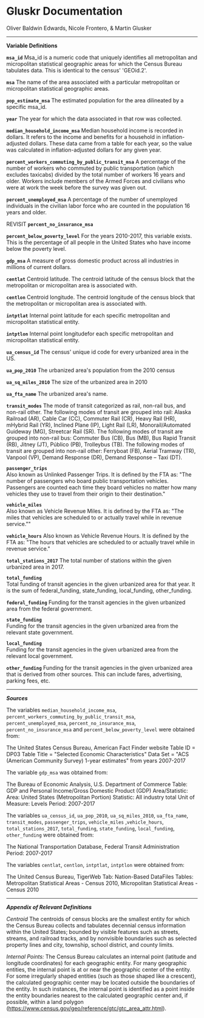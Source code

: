 # Gluskr Documentation
Oliver Baldwin Edwards, 
Nicole Frontero, &
Martin Glusker

 --- 
 
**Variable Definitions**

**`msa_id`**
Msa_id is a numeric code that uniquely identifies all metropolitan and micropolitan statistical geographic areas for which the Census Bureau tabulates data. This is identical to the census' 'GEOid.2'. 


**`msa`**
The name of the area associated with a particular metropolitan or micropolitan statistical geographic areas.


**`pop_estimate_msa`**
The estimated population for the area dilineated by a specific msa_id.  


**`year`**
The year for which the data associated in that row was collected. 


**`median_household_income_msa`**
Median household income is recorded in dollars.  It refers to the income and benefits for a household in inflation-adjusted dollars.  These data came from a table for each year, so the value was calculated in inflation-adjusted dollars for any given year. 


**`percent_workers_commuting_by_public_transit_msa`**
A percentage of the number of workers who commuted by public transportation (which excludes taxicabs) divided by the total number of workers 16 years and older.  Workers include members of the Armed Forces and civilians who were at work the week before the survey was given out.  

**`percent_unemployed_msa`**
A percentage of the number of unemployed individuals in the civilian labor force who are counted in the population 16 years and older.

REVISIT **`percent_no_insurance_msa`**

**`percent_below_poverty_level`**
For the years 2010-2017, this variable exists.  This is the percentage of all people in the United States who have income below the poverty level.  

**`gdp_msa`**
A measure of gross domestic product across all industries in millions of current dollars.  



**`centlat`**
Centroid latitude.  The centroid latitude of the census block that the metropolitan or micropolitan area is associated with.  

**`centlon`**
Centroid longitude. The centroid longitude of the census block that the metropolitan or micropolitan area is associated with.  

**`intptlat`**
Internal point latitude for each specific metropolitan and micropolitan statistical entity. 

**`intptlon`**
Internal point longitudefor each specific metropolitan and micropolitan statistical entity. 

**`ua_census_id`**
The census' unique id code for every urbanized area in the US. 

**`ua_pop_2010`**
The urbanized area's population from the 2010 census

**`ua_sq_miles_2010`**
The size of the urbanized area in 2010

**`ua_fta_name`**
The urbanized area's name. 

**`transit_modes`**
The mode of transit categorized as rail, non-rail bus, and non-rail other. The following modes of transit are grouped into rail: Alaska Railroad (AR), Cable Car (CC), Commuter Rail (CR), Heavy Rail (HR), mHybrid Rail (YR), Inclined Plane (IP), Light Rail (LR), Monorail/Automated Guideway (MG), Streetcar Rail (SR). The following modes of transit are grouped into non-rail bus: Commuter Bus (CB), Bus (MB), Bus Rapid Transit (RB), Jitney (JT),  Público (PB), Trolleybus (TB). The following modes of transit are grouped into non-rail other: Ferryboat (FB), Aerial Tramway (TR), Vanpool (VP), Demand Response (DR), Demand Response – Taxi (DT). 

**`passenger_trips`**    
Also known as Unlinked Passenger Trips. It is defined by the FTA as: "The number of passengers who board public transportation vehicles. Passengers are counted each time they board vehicles no matter how many vehicles they use to travel from their origin to their destination."

**`vehicle_miles`**  
Also known as Vehicle Revenue Miles. It is defined by the FTA as: "The miles that vehicles are scheduled to or actually travel while in revenue service.""

**`vehicle_hours`** 
Also known as Vehicle Revenue Hours. It is defined by the FTA as: "The hours that vehicles are scheduled to or actually travel while in revenue service."

**`total_stations_2017`**
The total number of stations within the given urbanized area in 2017.

**`total_funding`**  
Total funding of transit agencies in the given urbanized area for that year. It is the sum of federal_funding, state_funding, local_funding, other_funding. 

**`federal_funding`**
Funding for the transit agencies in the given urbanized area from the federal government. 

**`state_funding`**  
Funding for the transit agencies in the given urbanized area from the relevant state government.

**`local_funding`**  
Funding for the transit agencies in the given urbanized area from the relevant local government.

**`other_funding`**
Funding for the transit agencies in the given urbanized area that is derived from other sources. This can include fares, advertising, parking fees, etc. 

 --- 

***Sources***

The variables `median_household_income_msa`, `percent_workers_commuting_by_public_transit_msa`, `percent_unemployed_msa`, `percent_no_insurance_msa`, `percent_no_insurance_msa` and `percent_below_poverty_level` were obtained from:

The United States Census Bureau, American Fact Finder website
Table ID = DP03
Table Title = "Selected Economic Characteristics"
Data Set = "ACS (American Community Survey) 1-year estimates" from years 2007-2017


 
The variable `gdp_msa` was obtained from: 

The Bureau of Economic Analysis, U.S. Department of Commerce
Table: GDP and Personal Income/Gross Domestic Product (GDP)
Area/Statistic:
  Area: United States (Metropolitan Portion)
  Statistic: All industry total
  Unit of Measure: Levels
Period: 2007-2017

The variables `ua_census_id`, `ua_pop_2010`, `ua_sq_miles_2010`, `ua_fta_name`, `transit_modes`, `passenger_trips`, `vehicle_miles` ,`vehicle_hours`, `total_stations_2017`, `total_funding`, `state_funding`, `local_funding`, `other_funding` were obtained from: 

The National Transportation Database, Federal Transit Administration
Period: 2007-2017

The variables `centlat`, `centlon`, `intptlat`, `intptlon` were obtained from: 

The United Census Bureau, TigerWeb
Tab: Nation-Based DataFiles
Tables: Metropolitan Statistical Areas - Census 2010, Micropolitan Statistical Areas - Census 2010

 --- 

***Appendix of Relevant Definitions***

*Centroid*
The centroids of census blocks are the smallest entity for which the Census Bureau collects and tabulates decennial census information within the United States; bounded by visible features such as streets, streams, and railroad tracks, and by nonvisible boundaries such as selected property lines and city, township, school district, and county limits. 

*Internal Points:* The Census Bureau calculates an internal point (latitude and longitude coordinates) for each geographic entity.  For many geographic entities, the internal point is at or near the geographic center of the entity.  For some irregularly shaped entities (such as those shaped like a crescent), the calculated geographic center may be located outside the boundaries of the entity.  In such instances, the internal point is identified as a point inside the entity boundaries nearest to the calculated geographic center and, if possible, within a land polygon (https://www.census.gov/geo/reference/gtc/gtc_area_attr.html).
